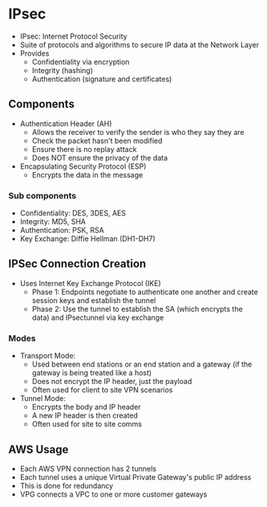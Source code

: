 # IPsec

- IPsec: Internet Protocol Security
- Suite of protocols and algorithms to secure IP data at the Network Layer
- Provides
  - Confidentiality via encryption
  - Integrity (hashing)
  - Authentication (signature and certificates)

## Components

- Authentication Header (AH)
  - Allows the receiver to verify the sender is who they say they are
  - Check the packet hasn't been modified
  - Ensure there is no replay attack
  - Does NOT ensure the privacy of the data
- Encapsulating Security Protocol (ESP)
  - Encrypts the data in the message

### Sub components

- Confidentiality: DES, 3DES, AES
- Integrity: MD5, SHA
- Authentication: PSK, RSA
- Key Exchange: Diffie Hellman (DH1-DH7)

## IPSec Connection Creation

- Uses Internet Key Exchange Protocol (IKE)
  - Phase 1: Endpoints negotiate to authenticate one another and create session keys and establish the tunnel
  - Phase 2: Use the tunnel to establish the SA (which encrypts the data) and IPsectunnel via key exchange

### Modes

- Transport Mode:
  - Used between end stations or an end station and a gateway (if the gateway is being treated like a host)
  - Does not encrypt the IP header, just the payload
  - Often used for client to site VPN scenarios
- Tunnel Mode:
  - Encrypts the body and IP header
  - A new IP header is then created
  - Often used for site to site comms

## AWS Usage

- Each AWS VPN connection has 2 tunnels
- Each tunnel uses a unique Virtual Private Gateway's public IP address
- This is done for redundancy
- VPG connects a VPC to one or more customer gateways
